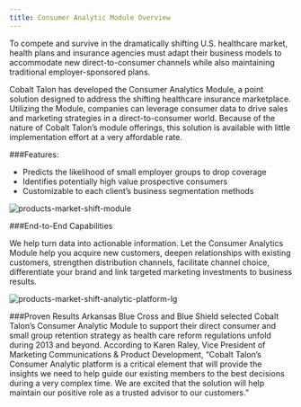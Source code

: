 ```yaml
---
title: Consumer Analytic Module Overview
---
```


To compete and survive in the dramatically shifting U.S. healthcare market, health plans and insurance agencies must adapt their business models to accommodate new direct-to-consumer channels while also maintaining traditional employer-sponsored plans.

Cobalt Talon has developed the Consumer Analytics Module, a point solution designed to address the shifting healthcare insurance marketplace. Utilizing the Module, companies can leverage consumer data to drive sales and marketing strategies in a direct-to-consumer world. Because of the nature of Cobalt Talon’s module offerings, this solution is available with little implementation effort at a very affordable rate.

###Features:
* Predicts the likelihood of small employer groups to drop coverage
* Identifies potentially high value prospective consumers
* Customizable to each client’s business segmentation methods

![products-market-shift-module](/images/solutions/products-market-shift-module.jpg)

###End-to-End Capabilities

We help turn data into actionable information. Let the Consumer Analytics Module help you acquire new customers, deepen relationships with existing customers, strengthen distribution channels, facilitate channel choice, differentiate your brand and link targeted marketing investments to business results.

![products-market-shift-analytic-platform-lg](/images/solutions/products-market-shift-analytic-platform-lg.jpg)

###Proven Results
Arkansas Blue Cross and Blue Shield selected Cobalt Talon’s Consumer Analytic Module to support their direct consumer and small group retention strategy as health care reform regulations unfold during 2013 and beyond.  According to Karen Raley, Vice President of Marketing Communications & Product Development, “Cobalt Talon’s Consumer Analytic platform is a critical element that will provide the insights we need to help guide our existing members to the best decisions during a very complex time.  We are excited that the solution will help maintain our positive role as a trusted advisor to our customers.”
